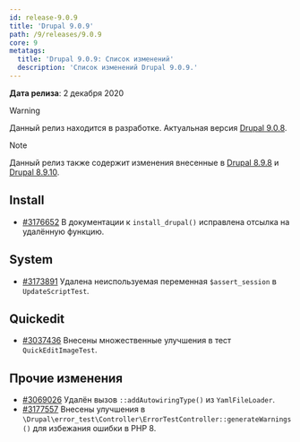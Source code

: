 ```yaml
---
id: release-9.0.9
title: 'Drupal 9.0.9'
path: /9/releases/9.0.9
core: 9
metatags:
  title: 'Drupal 9.0.9: Список изменений'
  description: 'Список изменений Drupal 9.0.9.'
---
```


**Дата релиза**: 2 декабря 2020

> [!WARNING]
> Данный релиз находится в разработке. Актуальная версия [Drupal 9.0.8](release-9.0.8.md).

> [!NOTE]
> Данный релиз также содержит изменения внесенные в [Drupal 8.9.8](../../8/releases/release-8.9.8.md) и [Drupal 8.9.10](../../8/releases/release-8.9.10.md).

## Install

- [#3176652](https://www.drupal.org/project/drupal/issues/3176652) В документации к `install_drupal()` исправлена отсылка на удалённую функцию.

## System

- [#3173891](https://www.drupal.org/project/drupal/issues/3173891) Удалена неиспользуемая переменная `$assert_session` в `UpdateScriptTest`.

## Quickedit

- [#3037436](https://www.drupal.org/project/drupal/issues/3037436) Внесены множественные улучшения в тест `QuickEditImageTest`.

## Прочие изменения

- [#3069026](https://www.drupal.org/project/drupal/issues/3069026) Удалён вызов `::addAutowiringType()` из `YamlFileLoader`.
- [#3177557](https://www.drupal.org/project/drupal/issues/3177557) Внесены улучшения в `\Drupal\error_test\Controller\ErrorTestController::generateWarnings()` для избежания ошибки в PHP 8.


